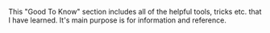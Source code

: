 This "Good To Know" section includes all of the helpful tools, tricks etc. that I have learned. It's main purpose is for information and reference.
